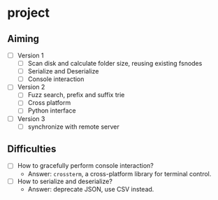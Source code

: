 # project


## Aiming
- [ ] Version 1
  - [ ] Scan disk and calculate folder size, reusing existing fsnodes
  - [ ] Serialize and Deserialize
  - [ ] Console interaction
- [ ] Version 2
  - [ ] Fuzz search, prefix and suffix trie
  - [ ] Cross platform
  - [ ] Python interface
- [ ] Version 3
  - [ ] synchronize with remote server

## Difficulties
- [ ] How to gracefully perform console interaction?
  - Answer: `crossterm`, a cross-platform library for terminal control.
- [ ] How to serialize and deserialize?
  - Answer: deprecate JSON, use CSV instead.